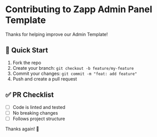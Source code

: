 # Contributing to Zapp Admin Panel Template

Thanks for helping improve our Admin Template!

## 🚀 Quick Start

1. Fork the repo
2. Create your branch: `git checkout -b feature/my-feature`
3. Commit your changes: `git commit -m "feat: add feature"`
4. Push and create a pull request

## ✅ PR Checklist

- [ ] Code is linted and tested
- [ ] No breaking changes
- [ ] Follows project structure

Thanks again! 🙌
